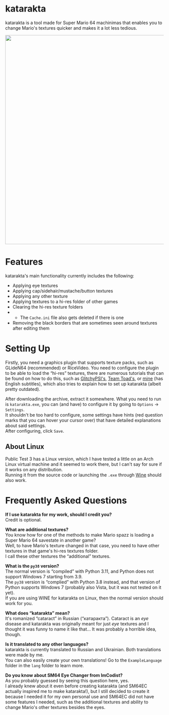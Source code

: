 # katarakta
katarakta is a tool made for Super Mario 64 machinimas that enables you to change Mario's textures quicker and makes it a lot less tedious.
<p align="center">
  <img src="https://github.com/vazhka-dolya/katarakta/blob/main/GitHubImg/katarakta_2.0.0_screenshot_1.png" width="666"/>
</p>

# Features
katarakta's main functionality currently includes the following:
- Applying eye textures
- Applying cap/sidehair/mustache/button textures
- Applying any other texture
- Applying textures to a hi-res folder of other games
- Clearing the hi-res texture folders
- - The `Cache.ini` file also gets deleted if there is one
- Removing the black borders that are sometimes seen around textures after editing them

# Setting Up
Firstly, you need a graphics plugin that supports texture packs, such as GLideN64 (recommended) or RiceVideo. You need to configure the plugin to be able to load the “hi-res” textures, there are numerous tutorials that can be found on how to do this, such as [GlitchyPSI's](https://www.youtube.com/watch?v=AsmwKbv054g), [Team Toad's](https://www.youtube.com/watch?v=o33pdMVl2Ow), or [mine](https://www.youtube.com/watch?v=1VsTe2No9eA) (has English subtitles), which also tries to explain how to set up katarakta (albeit pretty outdated).

After downloading the archive, extract it somewhere. What you need to run is `katarakta.exe`, you can (and have) to configure it by going to `Options` -> `Settings`.\
It shouldn't be too hard to configure, some settings have hints (red question marks that you can hover your cursor over) that have detailed explanations about said settings.\
After configuring, click `Save`.
## About Linux
Public Test 3 has a Linux version, which I have tested a little on an Arch Linux virtual machine and it seemed to work there, but I can't say for sure if it works on any distribution.\
Running it from the source code or launching the `.exe` through [Wine](https://www.winehq.org/) should also work.

# Frequently Asked Questions
**If I use katarakta for my work, should I credit you?**\
Credit is optional.

**What are additional textures?**\
You know how for one of the methods to make Mario spazz is loading a Super Mario 64 savestate in another game?\
Well, to have Mario's texture changed in that case, you need to have other textures in that game's hi-res textures folder.\
I call these other textures the “additional” textures.

**What is the `py38` version?**\
The normal version is “compiled” with Python 3.11, and Python does not support Windows 7 starting from 3.9.\
The `py38` version is “complied” with Python 3.8 instead, and that version of Python supports Windows 7 (probably also Vista, but it was not tested on it yet).\
If you are using WINE for katarakta on Linux, then the normal version should work for you.

**What does “katarakta” mean?**\
It's romanized “cataract” in Russian (“катаракта”). Cataract is an *eye* disease and katarakta was originally meant for just *eye* textures and I thought it was funny to name it like that… It was probably a horrible idea, though.

**Is it translated to any other languages?**\
katarakta is currently translated to Russian and Ukrainian. Both translations were made by me.\
You can also easily create your own translations! Go to the `ExampleLanguage` folder in the `lang` folder to learn more.

**Do you know about SM64 Eye Changer from ImCodist?**\
As you probably guessed by seeing this question here, yes.\
I already knew about it even before creating katarakta (and SM64EC actually inspired me to make katarakta!), but I still decided to create it because I needed it for my own personal use and SM64EC did not have some features I needed, such as the additional textures and ability to change Mario's other textures besides the eyes.
